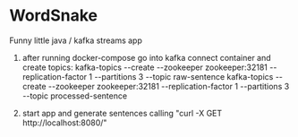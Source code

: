 # WordSnake
Funny little java / kafka streams app


1. after running docker-compose go into kafka connect container and create topics:
kafka-topics --create --zookeeper zookeeper:32181 --replication-factor 1 --partitions 3 --topic raw-sentence
kafka-topics --create --zookeeper zookeeper:32181 --replication-factor 1 --partitions 3 --topic processed-sentence

2. start app and generate sentences calling "curl -X GET http://localhost:8080/"
